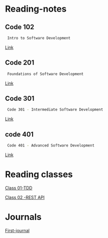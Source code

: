 # Reading-notes





##  Code 102 
```bash
 Intro to Software Development
```

[Link](https://github.com/h4mz411y/reading-notes)

## Code 201 
```bash
 Foundations of Software Development
```

[Link](https://github.com/h4mz411y/reading-notes)
## Code 301

```bash
 Code 301 - Intermediate Software Development 
```

[Link](https://github.com/h4mz411y/reading-notes)

## code 401
```bash
 Code 401 - Advanced Software Development
```

[Link](https://github.com/h4mz411y/reading-notes)


# Reading classes 



[Class 01-TDD](https://h4mz411y.github.io/reading-notes/TDD/README.md)

[Class 02 -REST API](https://h4mz411y.github.io/reading-notes/REST-API/README.md)


# Journals 
[First-journal](https://github.com/h4mz411y/reading-notes/blob/main/Journal/FirstJournal.md)


